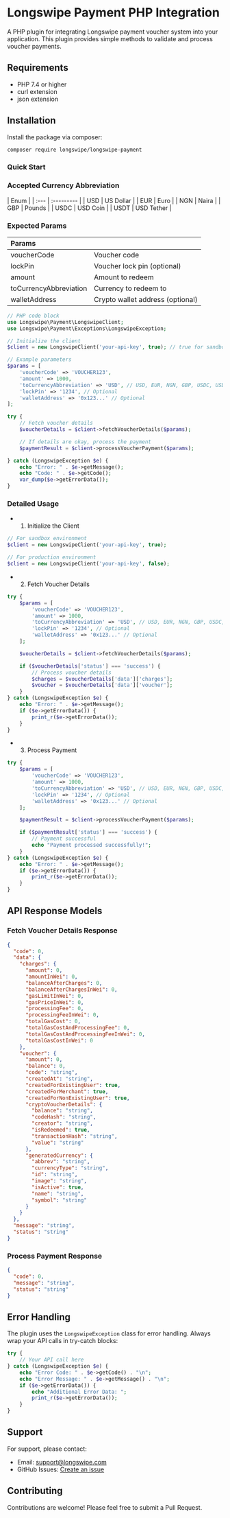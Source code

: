 # Longswipe Payment PHP Integration

A PHP plugin for integrating Longswipe payment voucher system into your application. This plugin provides simple methods to validate and process voucher payments.

## Requirements

- PHP 7.4 or higher
- curl extension
- json extension

## Installation

Install the package via composer:

```bash
composer require longswipe/longswipe-payment
```

### Quick Start

### Accepted Currency Abbreviation

| Enum |
| :--- | :--------- |
| USD  | US Dollar  |
| EUR  | Euro       |
| NGN  | Naira      |
| GBP  | Pounds     |
| USDC | USD Coin   |
| USDT | USD Tether |

### Expected Params

| Params                 |                                  |
| :--------------------- | :------------------------------- |
| voucherCode            | Voucher code                     |
| lockPin                | Voucher lock pin (optional)      |
| amount                 | Amount to redeem                 |
| toCurrencyAbbreviation | Currency to redeem to            |
| walletAddress          | Crypto wallet address (optional) |

```php
// PHP code block
use Longswipe\Payment\LongswipeClient;
use Longswipe\Payment\Exceptions\LongswipeException;

// Initialize the client
$client = new LongswipeClient('your-api-key', true); // true for sandbox, false for production

// Example parameters
$params = [
    'voucherCode' => 'VOUCHER123',
    'amount' => 1000,
    'toCurrencyAbbreviation' => 'USD', // USD, EUR, NGN, GBP, USDC, USDT
    'lockPin' => '1234', // Optional
    'walletAddress' => '0x123...' // Optional
];

try {
    // Fetch voucher details
    $voucherDetails = $client->fetchVoucherDetails($params);

    // If details are okay, process the payment
    $paymentResult = $client->processVoucherPayment($params);

} catch (LongswipeException $e) {
    echo "Error: " . $e->getMessage();
    echo "Code: " . $e->getCode();
    var_dump($e->getErrorData());
}
```

### Detailed Usage

- 1. Initialize the Client

```php
// For sandbox environment
$client = new LongswipeClient('your-api-key', true);

// For production environment
$client = new LongswipeClient('your-api-key', false);
```

- 2. Fetch Voucher Details

```php
try {
    $params = [
        'voucherCode' => 'VOUCHER123',
        'amount' => 1000,
        'toCurrencyAbbreviation' => 'USD', // USD, EUR, NGN, GBP, USDC, USDT
        'lockPin' => '1234', // Optional
        'walletAddress' => '0x123...' // Optional
    ];

    $voucherDetails = $client->fetchVoucherDetails($params);

    if ($voucherDetails['status'] === 'success') {
        // Process voucher details
        $charges = $voucherDetails['data']['charges'];
        $voucher = $voucherDetails['data']['voucher'];
    }
} catch (LongswipeException $e) {
    echo "Error: " . $e->getMessage();
    if ($e->getErrorData()) {
        print_r($e->getErrorData());
    }
}
```

- 3. Process Payment

```php
try {
    $params = [
        'voucherCode' => 'VOUCHER123',
        'amount' => 1000,
        'toCurrencyAbbreviation' => 'USD', // USD, EUR, NGN, GBP, USDC, USDT
        'lockPin' => '1234', // Optional
        'walletAddress' => '0x123...' // Optional
    ];

    $paymentResult = $client->processVoucherPayment($params);

    if ($paymentResult['status'] === 'success') {
        // Payment successful
        echo "Payment processed successfully!";
    }
} catch (LongswipeException $e) {
    echo "Error: " . $e->getMessage();
    if ($e->getErrorData()) {
        print_r($e->getErrorData());
    }
}
```

## API Response Models

### Fetch Voucher Details Response

```json
{
  "code": 0,
  "data": {
    "charges": {
      "amount": 0,
      "amountInWei": 0,
      "balanceAfterCharges": 0,
      "balanceAfterChargesInWei": 0,
      "gasLimitInWei": 0,
      "gasPriceInWei": 0,
      "processingFee": 0,
      "processingFeeInWei": 0,
      "totalGasCost": 0,
      "totalGasCostAndProcessingFee": 0,
      "totalGasCostAndProcessingFeeInWei": 0,
      "totalGasCostInWei": 0
    },
    "voucher": {
      "amount": 0,
      "balance": 0,
      "code": "string",
      "createdAt": "string",
      "createdForExistingUser": true,
      "createdForMerchant": true,
      "createdForNonExistingUser": true,
      "cryptoVoucherDetails": {
        "balance": "string",
        "codeHash": "string",
        "creator": "string",
        "isRedeemed": true,
        "transactionHash": "string",
        "value": "string"
      },
      "generatedCurrency": {
        "abbrev": "string",
        "currencyType": "string",
        "id": "string",
        "image": "string",
        "isActive": true,
        "name": "string",
        "symbol": "string"
      }
    }
  },
  "message": "string",
  "status": "string"
}
```

### Process Payment Response

```json
{
  "code": 0,
  "message": "string",
  "status": "string"
}
```

## Error Handling

The plugin uses the `LongswipeException` class for error handling. Always wrap your API calls in try-catch blocks:

```php
try {
    // Your API call here
} catch (LongswipeException $e) {
    echo "Error Code: " . $e->getCode() . "\n";
    echo "Error Message: " . $e->getMessage() . "\n";
    if ($e->getErrorData()) {
        echo "Additional Error Data: ";
        print_r($e->getErrorData());
    }
}
```

## Support

For support, please contact:

- Email: support@longswipe.com
- GitHub Issues: [Create an issue](https://github.com/ndenisj/longswipe-payment/issues)

## Contributing

Contributions are welcome! Please feel free to submit a Pull Request.
